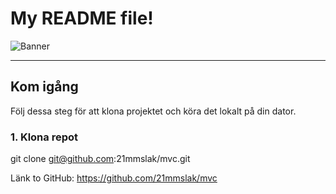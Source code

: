 My README file!
===================

![Banner](img/mig.jpeg)

---

## Kom igång

Följ dessa steg för att klona projektet och köra det lokalt på din dator.

### 1. Klona repot

git clone git@github.com:21mmslak/mvc.git

Länk to GitHub: https://github.com/21mmslak/mvc
